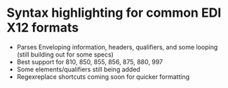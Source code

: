 # Syntax highlighting for common EDI X12 formats

- Parses Enveloping information, headers, qualifiers, and some looping (still building out for some specs)
- Best support for 810, 850, 855, 856, 875, 880, 997
- Some elements/qualifiers still being added
- Regexreplace shortcuts coming soon for quicker formatting
